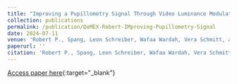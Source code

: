 ```yaml
---
title: "Improving a Pupillometry Signal Through Video Luminance Modulation"
collection: publications
permalink: /publication/QoMEX-Robert-IMproving-Pupillometry-Signal
date: 2024-07-11
venue: 'Robert P., Spang, Leon Schreiber, Wafaa Wardah, Vera Schmitt, and Sebastian Möller (2024). Improving a Pupillometry Signal Through Video Luminance Modulation. IEEE 16th International Conference on Quality of Multimedia Experience (QoMEX), Karlshamn, Sweden (proceedings will be published soon).'
paperurl: ''
citation: 'Robert P., Spang, Leon Schreiber, Wafaa Wardah, Vera Schmitt, and Sebastian Möller (2024). Improving a Pupillometry Signal Through Video Luminance Modulation. IEEE 16th International Conference on Quality of Multimedia Experience (QoMEX), Karlshamn, Sweden (proceedings will be published soon).'
---
```


[Access paper here](){:target="_blank"}
